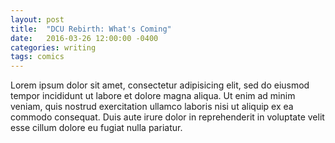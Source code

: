 ```yaml
---
layout: post
title:  "DCU Rebirth: What's Coming"
date:   2016-03-26 12:00:00 -0400
categories: writing
tags: comics
---
```

Lorem ipsum dolor sit amet, consectetur adipisicing elit, sed do eiusmod tempor incididunt ut labore et dolore magna aliqua. Ut enim ad minim veniam, quis nostrud exercitation ullamco laboris nisi ut aliquip ex ea commodo consequat. Duis aute irure dolor in reprehenderit in voluptate velit esse cillum dolore eu fugiat nulla pariatur.
